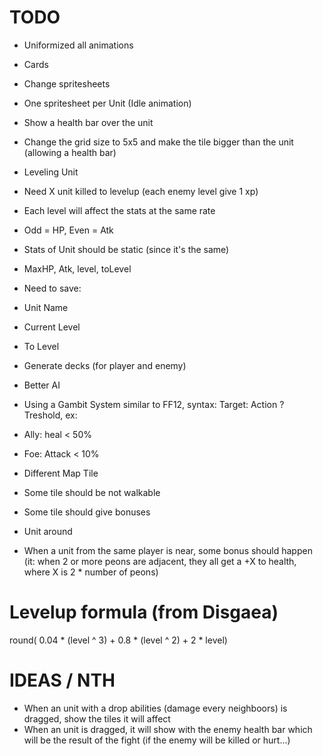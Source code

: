 TODO
====

* Uniformized all animations
 * Cards

* Change spritesheets
 * One spritesheet per Unit (Idle animation)

* Show a health bar over the unit
 * Change the grid size to 5x5 and make the tile bigger than the unit (allowing a health bar)

* Leveling Unit
 * Need X unit killed to levelup (each enemy level give 1 xp)
 * Each level will affect the stats at the same rate
  * Odd = HP, Even = Atk
 * Stats of Unit should be static (since it's the same)
  * MaxHP, Atk, level, toLevel
 * Need to save:
  * Unit Name
  * Current Level
  * To Level

* Generate decks (for player and enemy)

* Better AI
 * Using a Gambit System similar to FF12, syntax: Target: Action ? Treshold, ex:
  * Ally: heal < 50%
  * Foe: Attack < 10%

* Different Map Tile
 * Some tile should be not walkable
 * Some tile should give bonuses

* Unit around
 * When a unit from the same player is near, some bonus should happen (it: when 2 or more peons are adjacent, they all get a +X to health, where X is 2 * number of peons)

Levelup formula (from Disgaea)
==============================

round( 0.04 * (level ^ 3) + 0.8 * (level ^ 2) + 2 * level)

IDEAS / NTH
===========

* When an unit with a drop abilities (damage every neighboors) is dragged, show the tiles it will affect
* When an unit is dragged, it will show with the enemy health bar which will be the result of the fight (if the enemy will be killed or hurt...)

